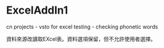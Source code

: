 # ExcelAddIn1
cn projects - vsto for excel testing - checking phonetic words

資料來源改讀取EXcel表。資料選項保留，但不允許使用者選擇。
